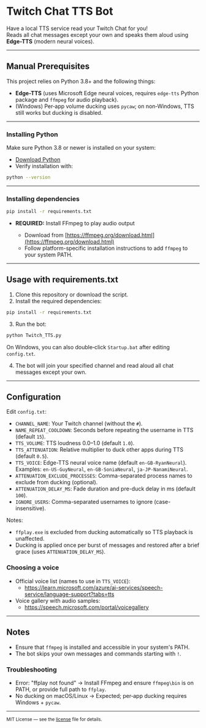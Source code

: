 
# Twitch Chat TTS Bot

Have a local TTS service read your Twitch Chat for you!  
Reads all chat messages except your own and speaks them aloud using **Edge-TTS** (modern neural voices).

---

## Manual Prerequisites

This project relies on Python 3.8+ and the following things:

- **Edge-TTS** (uses Microsoft Edge neural voices, requires `edge-tts` Python package and `ffmpeg` for audio playback).
- (Windows) Per‑app volume ducking uses `pycaw`; on non‑Windows, TTS still works but ducking is disabled.
---

### Installing Python

Make sure Python 3.8 or newer is installed on your system:  
- [Download Python](https://www.python.org/downloads/)  
- Verify installation with:

```bash
python --version
```

---

### Installing dependencies

```bash
pip install -r requirements.txt
```

* **REQUIRED:** Install FFmpeg to play audio output

  * Download from [https://ffmpeg.org/download.html](https://ffmpeg.org/download.html)
  * Follow platform-specific installation instructions to add `ffmpeg` to your system PATH.

---

## Usage with requirements.txt

1. Clone this repository or download the script.
2. Install the required dependencies:

```bash
pip install -r requirements.txt
```

3. Run the bot:

```bash
python Twitch_TTS.py
```

On Windows, you can also double‑click `Startup.bat` after editing `config.txt`.

4. The bot will join your specified channel and read aloud all chat messages except your own.

---

## Configuration

Edit `config.txt`:

- `CHANNEL_NAME`: Your Twitch channel (without the `#`).
- `NAME_REPEAT_COOLDOWN`: Seconds before repeating the username in TTS (default `15`).
- `TTS_VOLUME`: TTS loudness 0.0–1.0 (default `1.0`).
- `TTS_ATTENUATION`: Relative multiplier to duck other apps during TTS (default `0.5`).
- `TTS_VOICE`: Edge-TTS neural voice name (default `en-GB-RyanNeural`). Examples: `en-US-GuyNeural`, `en-GB-SoniaNeural`, `ja-JP-NanamiNeural`.
- `ATTENUATION_EXCLUDE_PROCESSES`: Comma-separated process names to exclude from ducking (optional).
- `ATTENUATION_DELAY_MS`: Fade duration and pre-duck delay in ms (default `100`).
- `IGNORE_USERS`: Comma-separated usernames to ignore (case-insensitive).

Notes:
- `ffplay.exe` is excluded from ducking automatically so TTS playback is unaffected.
- Ducking is applied once per burst of messages and restored after a brief grace (uses `ATTENUATION_DELAY_MS`).

### Choosing a voice
- Official voice list (names to use in `TTS_VOICE`):
  - https://learn.microsoft.com/azure/ai-services/speech-service/language-support?tabs=tts
- Voice gallery with audio samples:
  - https://speech.microsoft.com/portal/voicegallery

---

## Notes

* Ensure that `ffmpeg` is installed and accessible in your system's PATH.
* The bot skips your own messages and commands starting with `!`.

### Troubleshooting
- Error: "ffplay not found" → Install FFmpeg and ensure `ffmpeg\bin` is on PATH, or provide full path to `ffplay`.
- No ducking on macOS/Linux → Expected; per‑app ducking requires Windows + `pycaw`.

---

<small>MIT License — see the [license](LICENSE) file for details.</small>
